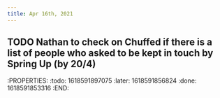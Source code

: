 ```yaml
---
title: Apr 16th, 2021
---
```


## TODO Nathan to check on Chuffed if there is a list of people who asked to be kept in touch by Spring Up (by 20/4)
:PROPERTIES:
:todo: 1618591897075
:later: 1618591856824
:done: 1618591853316
:END:
##
